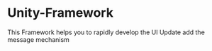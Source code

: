# Unity-Framework
This Framework helps you to rapidly develop the UI
Update add the message mechanism
